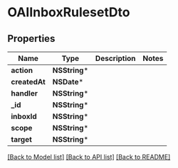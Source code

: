 # OAIInboxRulesetDto

## Properties
Name | Type | Description | Notes
------------ | ------------- | ------------- | -------------
**action** | **NSString*** |  | 
**createdAt** | **NSDate*** |  | 
**handler** | **NSString*** |  | 
**_id** | **NSString*** |  | 
**inboxId** | **NSString*** |  | 
**scope** | **NSString*** |  | 
**target** | **NSString*** |  | 

[[Back to Model list]](../README#documentation-for-models) [[Back to API list]](../README#documentation-for-api-endpoints) [[Back to README]](../README)


